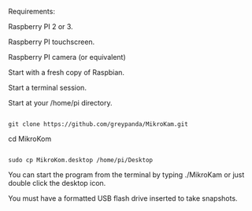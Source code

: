 Requirements:

  Raspberry PI 2 or 3.

  Raspberry PI touchscreen.

  Raspberry PI camera (or equivalent)

Start with a fresh copy of Raspbian.


Start a terminal session.

Start at your /home/pi directory.

<code>
git clone https://github.com/greypanda/MikroKam.git
</code>

cd MikroKom

<code>
sudo cp MikroKom.desktop /home/pi/Desktop
</code>

You can start the program from the terminal by typing ./MikroKam or just double click the desktop icon.

You must have a formatted USB flash drive inserted to take snapshots.

